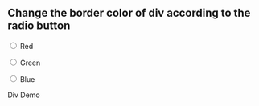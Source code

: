 <h2>Change the border color of div according to the radio button</h1>
 <p><input type="radio" value="red" name="form" id="one" onclick="myFunction(this.id)"/> Red</p>
  <p><input type="radio" value="Green"  name="form" id="two" onclick="myFunction(this.id)"/> Green</p>
  <p><input type="radio" value="blue" name="form"  id="three" onclick="myFunction(this.id)"/> Blue</p>
  
  <div id="container">Div Demo</div>
  
  <script>  
  function myFunction(id) {
    document.getElementById("container").style.borderColor = document.getElementById(id).value;
}  
</script>


